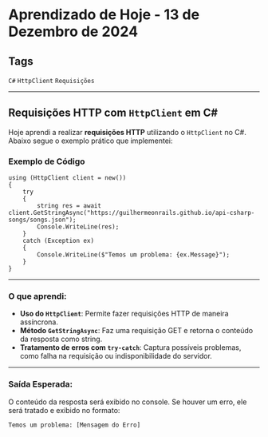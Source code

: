 
# Aprendizado de Hoje - 13 de Dezembro de 2024

## Tags
`C#` `HttpClient` `Requisições`

---

## Requisições HTTP com `HttpClient` em C#

Hoje aprendi a realizar **requisições HTTP** utilizando o `HttpClient` no C#. Abaixo segue o exemplo prático que implementei:

### Exemplo de Código

```
using (HttpClient client = new())
{
    try
    {
        string res = await client.GetStringAsync("https://guilhermeonrails.github.io/api-csharp-songs/songs.json");
        Console.WriteLine(res);
    }
    catch (Exception ex)
    {
        Console.WriteLine($"Temos um problema: {ex.Message}");
    }
}
```

---

### **O que aprendi:**

- **Uso do `HttpClient`**: Permite fazer requisições HTTP de maneira assíncrona.
- **Método `GetStringAsync`**: Faz uma requisição GET e retorna o conteúdo da resposta como string.
- **Tratamento de erros com `try-catch`**: Captura possíveis problemas, como falha na requisição ou indisponibilidade do servidor.

---

### **Saída Esperada:**
O conteúdo da resposta será exibido no console. Se houver um erro, ele será tratado e exibido no formato:

```
Temos um problema: [Mensagem do Erro]
```
